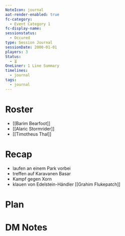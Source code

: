 ```yaml
---
NoteIcon: journal
aat-render-enabled: true
fc-category:
  - Event Category 1
fc-display-name: 
sessionstatus:
  - Occured
type: Session Journal
sessionDate: 2000-01-01
players: 3
Status:
  - ⏳
OneLiner: 1 Line Summary
timelines:
  - journal
tags:
  - journal
---
```




# Roster 
- [[Barim Bearfoot]]
- [[Alaric Stormrider]]
- [[Timotheus Thal]]
# Recap
- laufen an einem Park vorbei
- treffen auf Karavanen Basar
- Kampf gegen Xorn
- klauen von Edelstein-Händler [[Grahim Flukepatch]]


# Plan




# DM Notes



